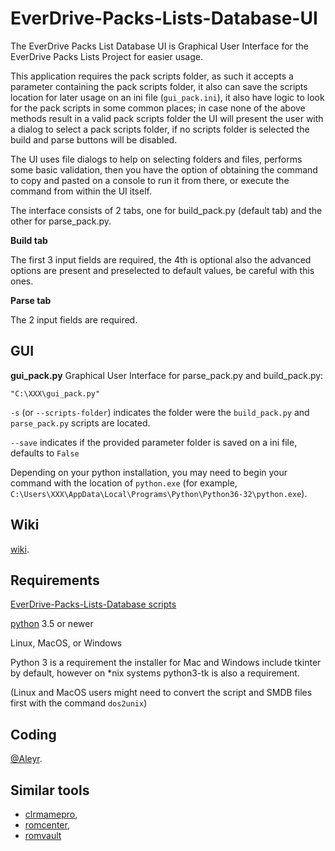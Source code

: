 # EverDrive-Packs-Lists-Database-UI

The EverDrive Packs List Database UI is Graphical User Interface for the
EverDrive Packs Lists Project for easier usage.

This application requires the pack scripts folder, as such it accepts a
parameter containing the pack scripts folder, it also can save the scripts
location for later usage on an ini file (`gui_pack.ini`), it also have logic to
look for the pack  scripts in some common places; in case none of the above
methods result in a valid pack scripts folder the UI will present the user with
a dialog to select a pack scripts folder, if no scripts folder is selected the
build and parse buttons will be disabled.

The UI uses file dialogs to help on selecting folders and files, performs
some basic validation, then you have the option of obtaining the command to
copy and pasted on a console to run it from there, or execute the command from
within the UI itself.

The interface consists of 2 tabs, one for build_pack.py (default tab) and the other for 
parse_pack.py.

**Build tab**

The first 3 input fields are required, the 4th is optional also the advanced options
are present and preselected to default values, be careful with this ones.

**Parse tab**

The 2 input fields are required.

## GUI

**gui_pack.py** Graphical User Interface for parse_pack.py and build_pack.py:
```DOS .bat
"C:\XXX\gui_pack.py"
```

`-s` (or `--scripts-folder`) indicates the folder were the `build_pack.py` and 
`parse_pack.py` scripts are located.

`--save` indicates if the provided parameter folder is saved on a ini file, defaults
to `False`

Depending on your python installation, you may need to begin your
command with the location of `python.exe` (for example,
`C:\Users\XXX\AppData\Local\Programs\Python\Python36-32\python.exe`).

## Wiki

[wiki](https://github.com/Aleyr/EverDrive-Packs-Lists-Database-UI/wiki).

## Requirements

[EverDrive-Packs-Lists-Database scripts](https://github.com/SmokeMonsterPacks/EverDrive-Packs-Lists-Database)

[python](https://www.python.org) 3.5 or newer

Linux, MacOS, or Windows

Python 3 is a requirement the installer for Mac and Windows include tkinter by
default, however on \*nix systems python3-tk is also a requirement.

(Linux and MacOS users might need to convert the script and SMDB files
first with the command `dos2unix`)

## Coding

[@Aleyr](https://github.com/Aleyr).

## Similar tools

- [clrmamepro](https://mamedev.emulab.it/clrmamepro/),
- [romcenter](http://www.romcenter.com/),
- [romvault](http://www.romvault.com/)
